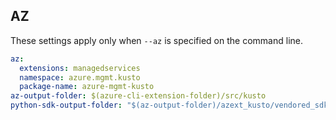 ## AZ

These settings apply only when `--az` is specified on the command line.

``` yaml $(az)
az:
  extensions: managedservices
  namespace: azure.mgmt.kusto
  package-name: azure-mgmt-kusto
az-output-folder: $(azure-cli-extension-folder)/src/kusto
python-sdk-output-folder: "$(az-output-folder)/azext_kusto/vendored_sdks/kusto"

```
